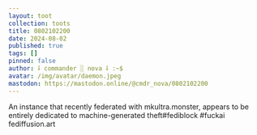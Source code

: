 ```yaml
---
layout: toot
collection: toots
title: 0802102200
date: 2024-08-02
published: true
tags: []
pinned: false
author: ⸸ commander ░ nova ⸸ :~$
avatar: /img/avatar/daemon.jpeg
mastodon: https://mastodon.online/@cmdr_nova/0802102200
---
```


An instance that recently federated with mkultra.monster, appears to be entirely dedicated to machine-generated theft#fediblock #fuckai fediffusion.art
